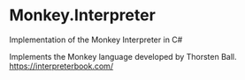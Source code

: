# Monkey.Interpreter
Implementation of the Monkey Interpreter in C#

Implements the Monkey language developed by Thorsten Ball.
https://interpreterbook.com/
